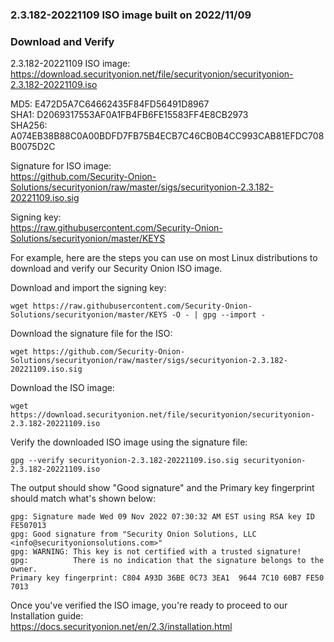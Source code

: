 ### 2.3.182-20221109 ISO image built on 2022/11/09



### Download and Verify

2.3.182-20221109 ISO image:  
https://download.securityonion.net/file/securityonion/securityonion-2.3.182-20221109.iso

MD5: E472D5A7C64662435F84FD56491D8967  
SHA1: D2069317553AF0A1FB4FB6FE15583FF4E8CB2973  
SHA256: A074EB38B88C0A00BDFD7FB75B4ECB7C46CB0B4CC993CAB81EFDC708B0075D2C 

Signature for ISO image:  
https://github.com/Security-Onion-Solutions/securityonion/raw/master/sigs/securityonion-2.3.182-20221109.iso.sig

Signing key:  
https://raw.githubusercontent.com/Security-Onion-Solutions/securityonion/master/KEYS  

For example, here are the steps you can use on most Linux distributions to download and verify our Security Onion ISO image.

Download and import the signing key:  
```
wget https://raw.githubusercontent.com/Security-Onion-Solutions/securityonion/master/KEYS -O - | gpg --import -  
```

Download the signature file for the ISO:  
```
wget https://github.com/Security-Onion-Solutions/securityonion/raw/master/sigs/securityonion-2.3.182-20221109.iso.sig
```

Download the ISO image:  
```
wget https://download.securityonion.net/file/securityonion/securityonion-2.3.182-20221109.iso
```

Verify the downloaded ISO image using the signature file:  
```
gpg --verify securityonion-2.3.182-20221109.iso.sig securityonion-2.3.182-20221109.iso
```

The output should show "Good signature" and the Primary key fingerprint should match what's shown below:
```
gpg: Signature made Wed 09 Nov 2022 07:30:32 AM EST using RSA key ID FE507013
gpg: Good signature from "Security Onion Solutions, LLC <info@securityonionsolutions.com>"
gpg: WARNING: This key is not certified with a trusted signature!
gpg:          There is no indication that the signature belongs to the owner.
Primary key fingerprint: C804 A93D 36BE 0C73 3EA1  9644 7C10 60B7 FE50 7013
```

Once you've verified the ISO image, you're ready to proceed to our Installation guide:  
https://docs.securityonion.net/en/2.3/installation.html
